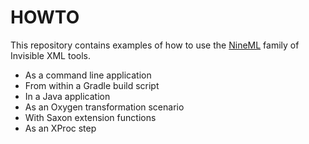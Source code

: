 # HOWTO

This repository contains examples of how to use the
[NineML](https://nineml.org/) family of Invisible XML tools.

* As a command line application
* From within a Gradle build script
* In a Java application
* As an Oxygen transformation scenario
* With Saxon extension functions
* As an XProc step
